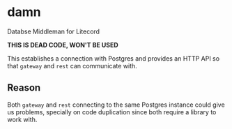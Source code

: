 # damn
Databse Middleman for Litecord

**THIS IS DEAD CODE, WON'T BE USED**

This establishes a connection with Postgres and
provides an HTTP API so that `gateway` and `rest` can communicate with.

## Reason

Both `gateway` and `rest` connecting to the same Postgres instance
could give us problems, specially on code duplication since both
require a library to work with.
